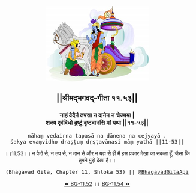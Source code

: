 <center><img src="../../asset/BG.png" alt="#API #bhagavadgitaapi #slok #nodejs #js #api #gitaapi #krishna #hinduism #vedic #ISKCON #shreemadbhagavadgita #technology"/>
<h2>||श्रीमद्‍भगवद्‍-गीता ११.५३||</h2>
<h3>नाहं वेदैर्न तपसा न दानेन न चेज्यया |<br/>शक्य एवंविधो द्रष्टुं दृष्टवानसि मां यथा ||११-५३||</h3>
<pre>nāhaṃ vedairna tapasā na dānena na cejyayā .<br/>śakya evaṃvidho draṣṭuṃ dṛṣṭavānasi māṃ yathā ||11-53||</pre>
<p>।।11.53।। न वेदों से, न तप से, न दान से और न यज्ञ से ही मैं इस प्रकार देखा जा सकता हूँ, जैसा कि तुमने मुझे देखा है।।</p>
<pre>(Bhagavad Gita, Chapter 11, Shloka 53) || <a href="https://twitter.com/bhagavadgitaapi">@BhagavadGitaApi</a></pre><a href="../../11/52">⏪  BG-11.52</a><b>        ।।        </b><a href="../../11/54">BG-11.54  ⏩</a></center></center>